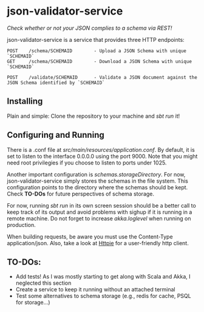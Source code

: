 # json-validator-service

*Check whether or not your JSON complies to a schema via REST!*

json-validator-service is a service that provides three HTTP endpoints:
```
POST    /schema/SCHEMAID        - Upload a JSON Schema with unique `SCHEMAID`
GET     /schema/SCHEMAID        - Download a JSON Schema with unique `SCHEMAID`

POST    /validate/SCHEMAID      - Validate a JSON document against the JSON Schema identified by `SCHEMAID`
```
## Installing

Plain and simple: Clone the repository to your machine and _sbt run_ it!

## Configuring and Running

There is a .conf file at _src/main/resources/application.conf_. By default, it is set to listen to the interface 0.0.0.0 using the port 9000. Note that you might need root privilegies if you choose to listen to ports under 1025.

Another important configuration is _schemas.storageDirectory_. For now, json-validator-service simply stores the schemas in the file system. This configuration points to the directory where the schemas should be kept. Check **TO-DOs** for future perspectives of schema storage.

For now, running _sbt run_ in its own screen session should be a better call to keep track of its output and avoid problems with sighup if it is running in a remote machine. Do not forget to increase _akka.loglevel_ when running on production. 

When building requests, be aware you must use the Content-Type application/json. Also, take a look at [Httpie](https://github.com/jakubroztocil/httpie) for a user-friendly http client.

## TO-DOs:

* Add tests! As I was mostly starting to get along with Scala and Akka, I neglected this section
* Create a service to keep it running without an attached terminal
* Test some alternatives to schema storage (e.g., redis for cache, PSQL for storage...)
